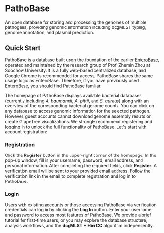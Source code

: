 # PathoBase
An open database for storing and processing the genomes of multiple pathogens, providing genomic information including dcgMLST typing, genome annotation, and plasmid prediction.
## Quick Start
PathoBase is a database built upon the foundation of the earlier [EnteroBase](https://enterobase.warwick.ac.uk/), operated and maintained by the research group of Prof. Zhemin Zhou at Soochow University. It is a fully web-based centralized database, and Google Chrome is recommended for access. PathoBase shares the same usage logic as EnteroBase. Therefore, if you have previously used EnteroBase, you should find PathoBase familiar.  

The homepage of PathoBase displays available bacterial databases (currently including *A. baumannii*, *A. pittii*, and *S. aureus*) along with an overview of the corresponding bacterial genome counts. You can click on any database to access genomic information for the selected pathogen. However, guest accounts cannot download genome assembly results or create GrapeTree visualizations. We strongly recommend registering and logging in to unlock the full functionality of PathoBase. Let's start with account registration:  

### Registration  
Click the **Register** button in the upper-right corner of the homepage. In the pop-up window, fill in your username, password, email address, and personal information. After completing the required fields, click **Register**. A verification email will be sent to your provided email address. Follow the verification link in the email to complete registration and log in to PathoBase.  

### Login  
Users with existing accounts or those accessing PathoBase via verification credentials can log in by clicking the **Log In** button. Enter your username and password to access most features of PathoBase. We provide a brief tutorial for first-time users, or you may explore the database structure, analysis workflows, and the **dcgMLST + HierCC** algorithm independently.  
